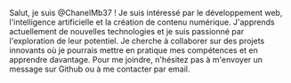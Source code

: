 
Salut, je suis @ChanelMb37 ! 
Je suis intéressé par le développement web, l'intelligence artificielle et la création de contenu numérique. 
J'apprends actuellement de nouvelles technologies et je suis passionné par l'exploration de leur potentiel. 
Je cherche à collaborer sur des projets innovants où je pourrais mettre en pratique mes compétences et en apprendre davantage. 
Pour me joindre, n'hésitez pas à m'envoyer un message sur Github ou à me contacter par email. 
